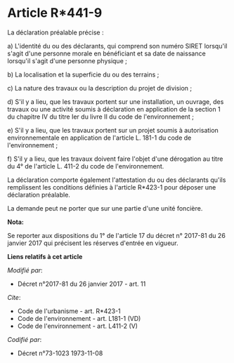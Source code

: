 # Article R*441-9

La déclaration préalable précise : 

a) L'identité du ou des déclarants, qui comprend son numéro SIRET lorsqu'il s'agit d'une personne morale en bénéficiant et sa
date de naissance lorsqu'il s'agit d'une personne physique ; 

b) La localisation et la superficie du ou des terrains ; 

c) La nature des travaux ou la description du projet de division ; 

d) S'il y a lieu, que les travaux portent sur une installation, un ouvrage, des travaux ou une activité soumis à déclaration
en application de la section 1 du chapitre IV du titre Ier du livre II du code de l'environnement ; 

e) S'il y a lieu, que les travaux portent sur un projet soumis à autorisation environnementale en application de l'article L.
181-1 du code de l'environnement ; 

f) S'il y a lieu, que les travaux doivent faire l'objet d'une dérogation au titre du 4° de l'article L. 411-2 du code de
l'environnement. 

La déclaration comporte également l'attestation du ou des déclarants qu'ils remplissent les conditions définies à l'article
R*423-1 pour déposer une déclaration préalable. 

La demande peut ne porter que sur une partie d'une unité foncière.

**Nota:**

Se reporter aux dispositions du 1° de l'article 17 du décret n° 2017-81 du 26 janvier 2017 qui précisent les réserves
d'entrée en vigueur.

**Liens relatifs à cet article**

_Modifié par_:

  - Décret n°2017-81 du 26 janvier 2017 - art. 11

_Cite_:

  - Code de l'urbanisme - art. R*423-1
  - Code de l'environnement - art. L181-1 (VD)
  - Code de l'environnement - art. L411-2 (V)

_Codifié par_:

  - Décret n°73-1023 1973-11-08
